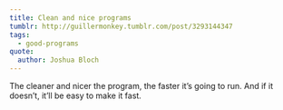```yaml
---
title: Clean and nice programs
tumblr: http://guillermonkey.tumblr.com/post/3293144347
tags:
  - good-programs
quote:
  author: Joshua Bloch
---
```


The cleaner and nicer the program, the faster it’s going to run. And if it doesn’t, it’ll be easy to make it fast.
